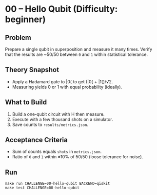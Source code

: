 # 00 – Hello Qubit (Difficulty: beginner)

## Problem
Prepare a single qubit in superposition and measure it many times. Verify that the results
are ~50/50 between `0` and `1` within statistical tolerance.

## Theory Snapshot
- Apply a Hadamard gate to |0⟨ to get (|0⟨ + |1⟨)/√2.
- Measuring yields 0 or 1 with equal probability (ideally).

## What to Build
1. Build a one-qubit circuit with H then measure.
2. Execute with a few thousand shots on a simulator.
3. Save counts to `results/metrics.json`.

## Acceptance Criteria
- Sum of counts equals `shots` in `metrics.json`.
- Ratio of `0` and `1` within ±10% of 50/50 (loose tolerance for noise).

## Run
```
make run CHALLENGE=00-hello-qubit BACKEND=qiskit
make test CHALLENGE=00-hello-qubit
```
